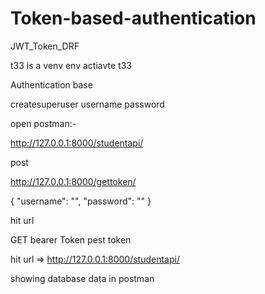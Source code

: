 # Token-based-authentication
JWT_Token_DRF

t33 is a venv env 
actiavte t33

Authentication base 

createsuperuser 
username password

open postman:-

http://127.0.0.1:8000/studentapi/

post

http://127.0.0.1:8000/gettoken/

{
    "username": "",
    "password": ""
}

hit url

GET
bearer Token 
pest token

hit url => http://127.0.0.1:8000/studentapi/

showing database data in postman 


